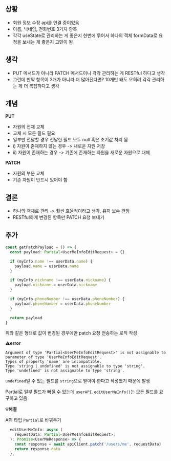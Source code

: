 ## 상황

- 회원 정보 수정 api를 연결 중이었음
- 이름, 닉네임, 전화번호 3가지 항목
- 각각 useState로 관리하는 게 좋은지 한번에 묶어서 하나의 객체 formData로 요청을 보내는 게 좋은지 고민이 됨

## 생각

- PUT 메서드가 아니라 PATCH 메서드이니 각각 관리하는 게 RESTful 하다고 생각
- 그런데 만약 항목이 3개가 아니라 더 많아진다면? 10개만 돼도 오히려 각각 관리하는 게 더 복잡하다고 생각

## 개념

**PUT**

- 자원의 전체 교체
- 교체 시 모든 필드 필요
- 일부만 전달할 경우 전달한 필드 모두 null 혹은 초기값 처리 됨
- i) 자원이 존재하지 않는 경우 -> 새로운 자원 저장
- ii) 자원이 존재하는 경우 -> 기존에 존재하는 자원을 새로운 자원으로 대체

**PATCH**

- 자원의 부분 교체
- 기존 자원이 반드시 있어야 함

## 결론

- 하나의 객체로 관리 -> 훨씬 효율적이라고 생각, 유지 보수 관점
- RESTful하게 변경된 항목만 PATCH 요청 보내기

## 추가

```typescript
const getPatchPayload = () => {
  const payload: Partial<UserMeInfoEditRequest> = {}

  if (myInfo.name !== userData.name) {
    payload.name = userData.name
  }

  if (myInfo.nickname !== userData.nickname) {
    payload.nickname = userData.nickname
  }

  if (myInfo.phoneNumber !== userData.phoneNumber) {
    payload.phoneNumber = userData.phoneNumber
  }

  return payload
}
```

위와 같은 형태로 값이 변경된 경우에만 patch 요청 전송하는 로직 작성

**⚠️error**

```
Argument of type 'Partial<UserMeInfoEditRequest>' is not assignable to parameter of type 'UserMeInfoEditRequest'.
Types of property 'name' are incompatible.
Type 'string | undefined' is not assignable to type 'string'.
Type 'undefined' is not assignable to type 'string'.
```

`undefined`일 수 있는 필드를 `string`으로 받아야 한다고 작성했기 때문에 발생

Partial로 일부 필드가 빠질 수 있는데 `userAPI.editUserMeInfo()`는 모든 필드를 요구하고 있음

**💡해결**

API 타입 `Partial`로 바꿔주기

```typescript
  editUserMeInfo: async (
    requestData: Partial<UserMeInfoEditRequest>,
  ): Promise<UserMeResponse> => {
    const response = await apiClient.patch('/users/me', requestData)
    return response.data
  },
```
